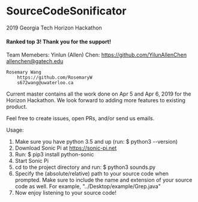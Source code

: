 # SourceCodeSonificator
2019 Georgia Tech Horizon Hackathon

#### Ranked top 3! Thank you for the support!

Team Memebers: 
    Yinlun (Allen) Chen:
        https://github.com/YilunAllenChen
        allenchen@gatech.edu

    Rosemary Wang
        https://github.com/RosemaryW
        s672wang@uwaterloo.ca

Current master contains all the work done on Apr 5 and Apr 6, 2019 for the Horizon Hackathon. We look forward to adding more features to existing product.

Feel free to create issues, open PRs, and/or send us emails.

Usage:
1. Make sure you have python 3.5 and up (run: $ python3 --version)
2. Download Sonic Pi at https://sonic-pi.net
3. Run: $ pip3 install python-sonic
4. Start Sonic Pi
5. cd to the project directory and run: $ python3 sounds.py
6. Specify the (absolute/relative) path to your source code when prompted. Make sure to include the name and extension of your source code as well. For example, "../Desktop/example/Grep.java"
7. Now enjoy listening to your source code!